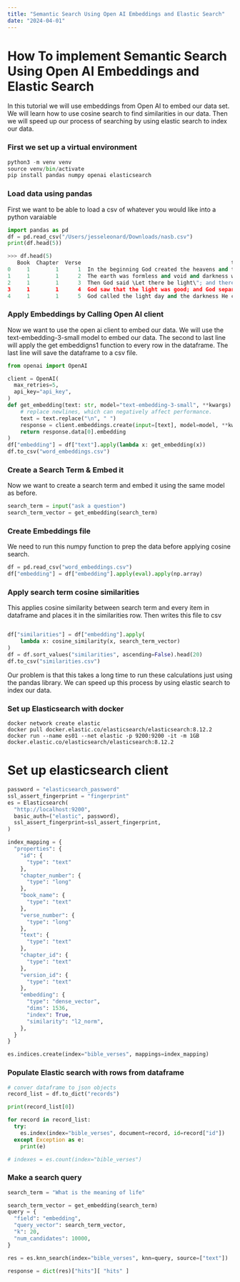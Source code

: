 ```yaml
---
title: "Semantic Search Using Open AI Embeddings and Elastic Search"
date: "2024-04-01"
---
```


# How To implement Semantic Search Using Open AI Embeddings and Elastic Search

In this tutorial we will use embeddings from Open AI to embed our data set. We
will learn how to use cosine search to find similarities in our data. Then we
will speed up our process of searching by using elastic search to index our
data.

### First we set up a virtual environment

```python
python3 -m venv venv
source venv/bin/activate
pip install pandas numpy openai elasticsearch
```

### Load data using pandas

First we want to be able to load a csv of whatever you would like into a python
varaiable

```python
import pandas as pd
df = pd.read_csv("/Users/jesseleonard/Downloads/nasb.csv")
print(df.head(5))

>>> df.head(5)
   Book  Chapter  Verse                                               text
0     1        1      1  In the beginning God created the heavens and t...
1     1        1      2  The earth was formless and void and darkness w...
2     1        1      3  Then God said \Let there be light\"; and there...
3     1        1      4  God saw that the light was good; and God separ...
4     1        1      5  God called the light day and the darkness He c...

```

### Apply Embeddings by Calling Open AI client

Now we want to use the open ai client to embed our data. We will use the
text-embedding-3-small model to embed our data. The second to last line will
apply the get embeddigns1 function to every row in the dataframe. The last line will save the dataframe to a csv file.

```python
from openai import OpenAI

client = OpenAI(
  max_retries=5,
  api_key="api_key",
)
def get_embedding(text: str, model="text-embedding-3-small", **kwargs):
    # replace newlines, which can negatively affect performance.
    text = text.replace("\n", " ")
    response = client.embeddings.create(input=[text], model=model, **kwargs)
    return response.data[0].embedding
)
df["embedding"] = df["text"].apply(lambda x: get_embedding(x))
df.to_csv("word_embeddings.csv")
```

### Create a Search Term & Embed it

Now we want to create a search term and embed it using the same model as before.

```python
search_term = input("ask a question")
search_term_vector = get_embedding(search_term)
```

### Create Embeddings file

We need to run this numpy function to prep the data before applying cosine
search.

```python
df = pd.read_csv("word_embeddings.csv")
df["embedding"] = df["embedding"].apply(eval).apply(np.array)
```

### Apply search term cosine similarities

This applies cosine similarity between search term and every item in dataframe and places it in the similarities row. Then writes this file to csv

```python

df["similarities"] = df["embedding"].apply(
    lambda x: cosine_similarity(x, search_term_vector)
)
df = df.sort_values("similarities", ascending=False).head(20)
df.to_csv("similarities.csv")
```

Our problem is that this takes a long time to run these calculations just using the pandas library. We can speed up this process by using elastic search to
index our data.

### Set up Elasticsearch with docker

```
docker network create elastic
docker pull docker.elastic.co/elasticsearch/elasticsearch:8.12.2
docker run --name es01 --net elastic -p 9200:9200 -it -m 1GB docker.elastic.co/elasticsearch/elasticsearch:8.12.2
```

# Set up elasticsearch client

```python
password = "elasticsearch_password"
ssl_assert_fingerprint = "fingerprint"
es = Elasticsearch(
  "http://localhost:9200",
  basic_auth=("elastic", password),
  ssl_assert_fingerprint=ssl_assert_fingerprint,
)

index_mapping = {
  "properties": {
    "id": {
      "type": "text"
    },
    "chapter_number": {
      "type": "long"
    },
    "book_name": {
      "type": "text"
    },
    "verse_number": {
      "type": "long"
    },
    "text": {
      "type": "text"
    },
    "chapter_id": {
      "type": "text"
    },
    "version_id": {
      "type": "text"
    },
    "embedding": {
      "type": "dense_vector",
      "dims": 1536,
      "index": True,
      "similarity": "l2_norm",
    },
  }
}

es.indices.create(index="bible_verses", mappings=index_mapping)

```

### Populate Elastic search with rows from dataframe

```python
# conver dataframe to json objects
record_list = df.to_dict("records")

print(record_list[0])

for record in record_list:
  try:
    es.index(index="bible_verses", document=record, id=record["id"])
  except Exception as e:
    print(e)

# indexes = es.count(index="bible_verses")
```

### Make a search query

```python
search_term = "What is the meaning of life"

search_term_vector = get_embedding(search_term)
query = {
  "field": "embedding",
  "query_vector": search_term_vector,
  "k": 20,
  "num_candidates": 10000,
}

res = es.knn_search(index="bible_verses", knn=query, source=["text"])

response = dict(res)["hits"][ "hits" ]
```
